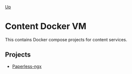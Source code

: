 [Up](../README.md)

# Content Docker VM

This contains Docker compose projects for content services.

## Projects

- [Paperless-ngx](./paperless-ngx/README.md)
